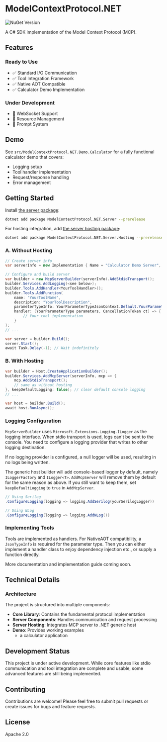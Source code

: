 # ModelContextProtocol.NET

![NuGet Version](https://img.shields.io/nuget/vpre/ModelContextProtocol.NET.Server)

A C# SDK implementation of the Model Context Protocol (MCP).

## Features

### Ready to Use

- ✅ Standard I/O Communication
- ✅ Tool Integration Framework
- ✅ Native AOT Compatible
- ✅ Calculator Demo Implementation

### Under Development

- 🚧 WebSocket Support
- 🚧 Resource Management
- 🚧 Prompt System

## Demo

See `src/ModelContextProtocol.NET.Demo.Calculator` for a fully functional calculator demo that covers:
- Logging setup
- Tool handler implementation
- Request/response handling
- Error management

## Getting Started

Install [the server package](https://www.nuget.org/packages/ModelContextProtocol.NET.Server):

```bash
dotnet add package ModelContextProtocol.NET.Server --prerelease
```

For hosting integration, add [the server hosting package](https://www.nuget.org/packages/ModelContextProtocol.NET.Server.Hosting):

```bash
dotnet add package ModelContextProtocol.NET.Server.Hosting --prerelease
```

### A. Without Hosting
```csharp
// Create server info
var serverInfo = new Implementation { Name = "Calculator Demo Server", Version = "1.0.0" };

// Configure and build server
var builder = new McpServerBuilder(serverInfo).AddStdioTransport();
builder.Services.AddLogging(<see below>);
builder.Tools.AddHandler<YourToolHandler>();
builder.Tools.AddFunction(
    name: "YourToolName",
    description: "YourToolDescription",
    parameterTypeInfo: YourParameterTypeJsonContext.Default.YourParameterType,
    handler: (YourParameterType parameters, CancellationToken ct) => {
        // Your tool implementation
    }
);
// ...

var server = builder.Build();
server.Start();
await Task.Delay(-1); // Wait indefinitely
```


### B. With Hosting

```csharp
var builder = Host.CreateApplicationBuilder();
builder.Services.AddMcpServer(serverInfo, mcp => {
    mcp.AddStdioTransport();
    // same as without hosting
}, keepDefaultLogging: false); // clear default console logging
// ...

var host = builder.Build();
await host.RunAsync();
```

### Logging Configuration

`McpServerBuilder` uses `Microsoft.Extensions.Logging.ILogger` as the logging interface.
When stdio transport is used, logs can't be sent to the console.
You need to configure a logging provider that writes to other logging destination.

If no logging provider is configured, a null logger will be used, resulting in no logs being written.

The generic host builder will add console-based logger by default, namely `ILoggerFactory` and `ILogger<T>`.
`AddMcpServer` will remove them by default for the same reason as above.
If you still want to keep them, set `keepDefaultLogging` to `true` in `AddMcpServer`.

```csharp
// Using Serilog
.ConfigureLogging(logging => logging.AddSerilog(yourSerilogLogger))

// Using NLog
.ConfigureLogging(logging => logging.AddNLog())
```

### Implementing Tools

Tools are implemented as handlers.
For NativeAOT compatibility, a `JsonTypeInfo` is required for the parameter type.
Then you can either implement a handler class to enjoy dependency injection etc.,
or supply a function directly.

More documentation and implementation guide coming soon.


## Technical Details

### Architecture

The project is structured into multiple components:

- **Core Library**: Contains the fundamental protocol implementation
- **Server Components**: Handles communication and request processing
- **Server Hosting**: Integrates MCP server to .NET generic host
- **Demo**: Provides working examples 
  - a calculator application

## Development Status

This project is under active development. While core features like stdio communication and tool integration are complete and usable, some advanced features are still being implemented.

## Contributing

Contributions are welcome! Please feel free to submit pull requests or create issues for bugs and feature requests.

## License

Apache 2.0
